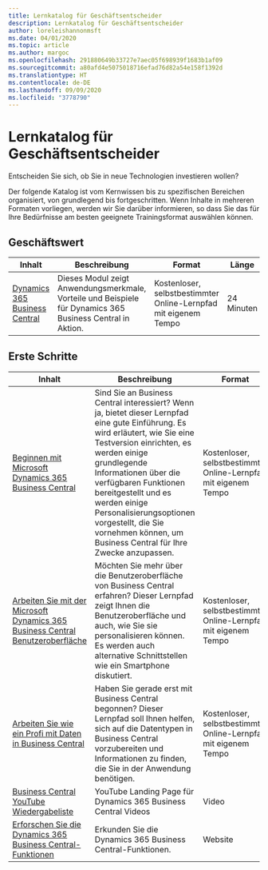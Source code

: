 ```yaml
---
title: Lernkatalog für Geschäftsentscheider
description: Lernkatalog für Geschäftsentscheider
author: loreleishannonmsft
ms.date: 04/01/2020
ms.topic: article
ms.author: margoc
ms.openlocfilehash: 291880649b33727e7aec05f698939f1683b1af09
ms.sourcegitcommit: a80afd4e5075018716efad76d82a54e158f1392d
ms.translationtype: HT
ms.contentlocale: de-DE
ms.lasthandoff: 09/09/2020
ms.locfileid: "3778790"
---
```

# <a name="business-decision-makers-learning-catalog"></a>Lernkatalog für Geschäftsentscheider

Entscheiden Sie sich, ob Sie in neue Technologien investieren wollen?

Der folgende Katalog ist vom Kernwissen bis zu spezifischen Bereichen organisiert, von grundlegend bis fortgeschritten. Wenn Inhalte in mehreren Formaten vorliegen, werden wir Sie darüber informieren, so dass Sie das für Ihre Bedürfnisse am besten geeignete Trainingsformat auswählen können.  

## <a name="business-value"></a>Geschäftswert<a name="busvalue"></a>

| Inhalt                                                                 | Beschreibung                                                                                                | Format                                | Länge     |
|----------------------------------------------------------------------------------------------------------------|------------------------------------------------------------------------------------------------------------|---------------------------------------|------------|
| [Dynamics 365 Business Central](https://docs.microsoft.com/learn/modules/dynamics-365-business-central/) | Dieses Modul zeigt Anwendungsmerkmale, Vorteile und Beispiele für Dynamics 365 Business Central in Aktion. | Kostenloser, selbstbestimmter Online-Lernpfad mit eigenem Tempo | 24 Minuten |

## <a name="getting-started"></a>Erste Schritte<a name="get-started"></a>

| Inhalt                                                                                                                             | Beschreibung                                                                                                                                                                                                                                                                                      | Format                                | Länge             |
|------------------------------------------------------------------------------------------------------------------------------------------------------------------------------|--------------------------------------------------------------------------------------------------------------------------------------------------------------------------------------------------------------------------------------------------------------------------------------------------|---------------------------------------|--------------------|
| [Beginnen mit Microsoft Dynamics 365 Business Central](https://docs.microsoft.com/learn/paths/get-started-dynamics-365-business-central/)                          | Sind Sie an Business Central interessiert? Wenn ja, bietet dieser Lernpfad eine gute Einführung. Es wird erläutert, wie Sie eine Testversion einrichten, es werden einige grundlegende Informationen über die verfügbaren Funktionen bereitgestellt und es werden einige Personalisierungsoptionen vorgestellt, die Sie vornehmen können, um Business Central für Ihre Zwecke anzupassen. | Kostenloser, selbstbestimmter Online-Lernpfad mit eigenem Tempo | 3 Stunden 4 Minuten  |
| [Arbeiten Sie mit der Microsoft Dynamics 365 Business Central Benutzeroberfläche](https://docs.microsoft.com/learn/paths/work-with-user-interface-dynamics-365-business-central/) | Möchten Sie mehr über die Benutzeroberfläche von Business Central erfahren? Dieser Lernpfad zeigt Ihnen die Benutzeroberfläche und auch, wie Sie sie personalisieren können. Es werden auch alternative Schnittstellen wie ein Smartphone diskutiert.                                                                               | Kostenloser, selbstbestimmter Online-Lernpfad mit eigenem Tempo | 2 Stunden 27 Minuten |
| [Arbeiten Sie wie ein Profi mit Daten in Business Central](https://docs.microsoft.com/learn/paths/work-pro-data-dynamics-365-business-central)                                    | Haben Sie gerade erst mit Business Central begonnen? Dieser Lernpfad soll Ihnen helfen, sich auf die Datentypen in Business Central vorzubereiten und Informationen zu finden, die Sie in der Anwendung benötigen.                                                                                                  | Kostenloser, selbstbestimmter Online-Lernpfad mit eigenem Tempo | 2 Stunden 27 Minuten |
| [Business Central YouTube Wiedergabeliste](https://www.youtube.com/playlist?list=PLcakwueIHoT-wVFPKUtmxlqcG1kJ0oqq4)                                                                | YouTube Landing Page für Dynamics 365 Business Central Videos                                                                                                                                                                                                                                    | Video                                 |                    |
| [Erforschen Sie die Dynamics 365 Business Central-Funktionen](https://dynamics.microsoft.com/business-central/capabilities/)                                                    | Erkunden Sie die Dynamics 365 Business Central-Funktionen.                                                                                                                                                                                                                                               | Website                               |                    |
